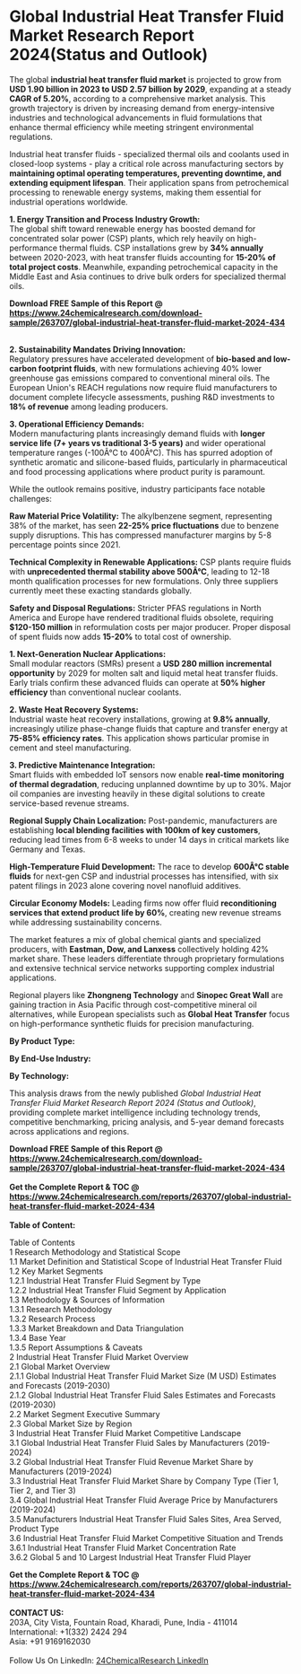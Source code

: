 <h1>Global Industrial Heat Transfer Fluid Market Research Report 2024(Status and Outlook)</h1><p>The global <strong>industrial heat transfer fluid market</strong> is projected to grow from <strong>USD 1.90 billion in 2023 to USD 2.57 billion by 2029</strong>, expanding at a steady <strong>CAGR of 5.20%</strong>, according to a comprehensive market analysis. This growth trajectory is driven by increasing demand from energy-intensive industries and technological advancements in fluid formulations that enhance thermal efficiency while meeting stringent environmental regulations.</p><p>Industrial heat transfer fluids - specialized thermal oils and coolants used in closed-loop systems - play a critical role across manufacturing sectors by <strong>maintaining optimal operating temperatures, preventing downtime, and extending equipment lifespan</strong>. Their application spans from petrochemical processing to renewable energy systems, making them essential for industrial operations worldwide.</p><p><strong>1. Energy Transition and Process Industry Growth:</strong><br>
The global shift toward renewable energy has boosted demand for concentrated solar power (CSP) plants, which rely heavily on high-performance thermal fluids. CSP installations grew by <strong>34% annually</strong> between 2020-2023, with heat transfer fluids accounting for <strong>15-20% of total project costs</strong>. Meanwhile, expanding petrochemical capacity in the Middle East and Asia continues to drive bulk orders for specialized thermal oils.</p><div><b>Download FREE Sample of this Report @ 
            <a href="https://www.24chemicalresearch.com/download-sample/263707/global-industrial-heat-transfer-fluid-market-2024-434">
            https://www.24chemicalresearch.com/download-sample/263707/global-industrial-heat-transfer-fluid-market-2024-434</a></b></div><br><p><strong>2. Sustainability Mandates Driving Innovation:</strong><br>
Regulatory pressures have accelerated development of <strong>bio-based and low-carbon footprint fluids</strong>, with new formulations achieving 40% lower greenhouse gas emissions compared to conventional mineral oils. The European Union's REACH regulations now require fluid manufacturers to document complete lifecycle assessments, pushing R&amp;D investments to <strong>18% of revenue</strong> among leading producers.</p><p><strong>3. Operational Efficiency Demands:</strong><br>
Modern manufacturing plants increasingly demand fluids with <strong>longer service life (7+ years vs traditional 3-5 years)</strong> and wider operational temperature ranges (-100Â°C to 400Â°C). This has spurred adoption of synthetic aromatic and silicone-based fluids, particularly in pharmaceutical and food processing applications where product purity is paramount.</p><p>While the outlook remains positive, industry participants face notable challenges:</p><p><strong>Raw Material Price Volatility:</strong> The alkylbenzene segment, representing 38% of the market, has seen <strong>22-25% price fluctuations</strong> due to benzene supply disruptions. This has compressed manufacturer margins by 5-8 percentage points since 2021.</p><p><strong>Technical Complexity in Renewable Applications:</strong> CSP plants require fluids with <strong>unprecedented thermal stability above 500Â°C</strong>, leading to 12-18 month qualification processes for new formulations. Only three suppliers currently meet these exacting standards globally.</p><p><strong>Safety and Disposal Regulations:</strong> Stricter PFAS regulations in North America and Europe have rendered traditional fluids obsolete, requiring <strong>$120-150 million</strong> in reformulation costs per major producer. Proper disposal of spent fluids now adds <strong>15-20%</strong> to total cost of ownership.</p><p><strong>1. Next-Generation Nuclear Applications:</strong><br>
Small modular reactors (SMRs) present a <strong>USD 280 million incremental opportunity</strong> by 2029 for molten salt and liquid metal heat transfer fluids. Early trials confirm these advanced fluids can operate at <strong>50% higher efficiency</strong> than conventional nuclear coolants.</p><p><strong>2. Waste Heat Recovery Systems:</strong><br>
Industrial waste heat recovery installations, growing at <strong>9.8% annually</strong>, increasingly utilize phase-change fluids that capture and transfer energy at <strong>75-85% efficiency rates</strong>. This application shows particular promise in cement and steel manufacturing.</p><p><strong>3. Predictive Maintenance Integration:</strong><br>
Smart fluids with embedded IoT sensors now enable <strong>real-time monitoring of thermal degradation</strong>, reducing unplanned downtime by up to 30%. Major oil companies are investing heavily in these digital solutions to create service-based revenue streams.</p><p><strong>Regional Supply Chain Localization:</strong> Post-pandemic, manufacturers are establishing <strong>local blending facilities with 100km of key customers</strong>, reducing lead times from 6-8 weeks to under 14 days in critical markets like Germany and Texas.</p><p><strong>High-Temperature Fluid Development:</strong> The race to develop <strong>600Â°C stable fluids</strong> for next-gen CSP and industrial processes has intensified, with six patent filings in 2023 alone covering novel nanofluid additives.</p><p><strong>Circular Economy Models:</strong> Leading firms now offer fluid <strong>reconditioning services that extend product life by 60%</strong>, creating new revenue streams while addressing sustainability concerns.</p><p>The market features a mix of global chemical giants and specialized producers, with <strong>Eastman, Dow, and Lanxess</strong> collectively holding 42% market share. These leaders differentiate through proprietary formulations and extensive technical service networks supporting complex industrial applications.</p><p>Regional players like <strong>Zhongneng Technology</strong> and <strong>Sinopec Great Wall</strong> are gaining traction in Asia Pacific through cost-competitive mineral oil alternatives, while European specialists such as <strong>Global Heat Transfer</strong> focus on high-performance synthetic fluids for precision manufacturing.</p><p><strong>By Product Type:</strong>
        </p><p><strong>By End-Use Industry:</strong>
        </p><p><strong>By Technology:</strong>
        </p><p>This analysis draws from the newly published <em>Global Industrial Heat Transfer Fluid Market Research Report 2024 (Status and Outlook)</em>, providing complete market intelligence including technology trends, competitive benchmarking, pricing analysis, and 5-year demand forecasts across applications and regions.</p><div><b>Download FREE Sample of this Report @ 
            <a href="https://www.24chemicalresearch.com/download-sample/263707/global-industrial-heat-transfer-fluid-market-2024-434">
            https://www.24chemicalresearch.com/download-sample/263707/global-industrial-heat-transfer-fluid-market-2024-434</a></b></div><br><div><b>Get the Complete Report & TOC @ 
            <a href="https://www.24chemicalresearch.com/reports/263707/global-industrial-heat-transfer-fluid-market-2024-434">
            https://www.24chemicalresearch.com/reports/263707/global-industrial-heat-transfer-fluid-market-2024-434</a></b></div><br>
            <b>Table of Content:</b><p>Table of Contents<br />
1 Research Methodology and Statistical Scope<br />
1.1 Market Definition and Statistical Scope of Industrial Heat Transfer Fluid<br />
1.2 Key Market Segments<br />
1.2.1 Industrial Heat Transfer Fluid Segment by Type<br />
1.2.2 Industrial Heat Transfer Fluid Segment by Application<br />
1.3 Methodology & Sources of Information<br />
1.3.1 Research Methodology<br />
1.3.2 Research Process<br />
1.3.3 Market Breakdown and Data Triangulation<br />
1.3.4 Base Year<br />
1.3.5 Report Assumptions & Caveats<br />
2 Industrial Heat Transfer Fluid Market Overview<br />
2.1 Global Market Overview<br />
2.1.1 Global Industrial Heat Transfer Fluid Market Size (M USD) Estimates and Forecasts (2019-2030)<br />
2.1.2 Global Industrial Heat Transfer Fluid Sales Estimates and Forecasts (2019-2030)<br />
2.2 Market Segment Executive Summary<br />
2.3 Global Market Size by Region<br />
3 Industrial Heat Transfer Fluid Market Competitive Landscape<br />
3.1 Global Industrial Heat Transfer Fluid Sales by Manufacturers (2019-2024)<br />
3.2 Global Industrial Heat Transfer Fluid Revenue Market Share by Manufacturers (2019-2024)<br />
3.3 Industrial Heat Transfer Fluid Market Share by Company Type (Tier 1, Tier 2, and Tier 3)<br />
3.4 Global Industrial Heat Transfer Fluid Average Price by Manufacturers (2019-2024)<br />
3.5 Manufacturers Industrial Heat Transfer Fluid Sales Sites, Area Served, Product Type<br />
3.6 Industrial Heat Transfer Fluid Market Competitive Situation and Trends<br />
3.6.1 Industrial Heat Transfer Fluid Market Concentration Rate<br />
3.6.2 Global 5 and 10 Largest Industrial Heat Transfer Fluid Player</p><div><b>Get the Complete Report & TOC @ 
            <a href="https://www.24chemicalresearch.com/reports/263707/global-industrial-heat-transfer-fluid-market-2024-434">
            https://www.24chemicalresearch.com/reports/263707/global-industrial-heat-transfer-fluid-market-2024-434</a></b></div><br><b>CONTACT US:</b><br>
            203A, City Vista, Fountain Road, Kharadi, Pune, India - 411014<br>
            International: +1(332) 2424 294<br>
            Asia: +91 9169162030 <br><br>
            Follow Us On LinkedIn: <a href="https://www.linkedin.com/company/24chemicalresearch/">24ChemicalResearch LinkedIn</a>
